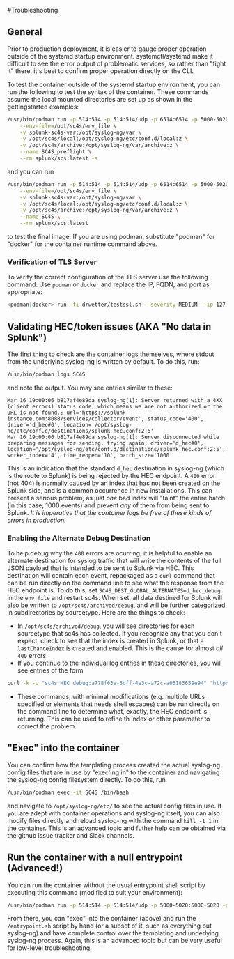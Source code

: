 #Troubleshooting 

## General

Prior to production deployment, it is easier to gauge proper operation outside of the systemd startup environment.  systemctl/systemd
make it difficult to see the error output of problematic services, so rather than "fight it" there, it's best to confirm proper
operation directly on the CLI.

To test the container outside of the systemd startup environment, you can run the following to test the syntax
of the container.  These commands assume the local mounted directories are set up as shown in the gettingstarted
examples:

```bash
/usr/bin/podman run -p 514:514 -p 514:514/udp -p 6514:6514 -p 5000-5020:5000-5020 -p 5000-5020:5000-5020/udp \
    --env-file=/opt/sc4s/env_file \
    -v splunk-sc4s-var:/opt/syslog-ng/var \
    -v /opt/sc4s/local:/opt/syslog-ng/etc/conf.d/local:z \
    -v /opt/sc4s/archive:/opt/syslog-ng/var/archive:z \
    --name SC4S_preflight \
    --rm splunk/scs:latest -s
```

and you can run

```bash
/usr/bin/podman run -p 514:514 -p 514:514/udp -p 6514:6514 -p 5000-5020:5000-5020 -p 5000-5020:5000-5020/udp \
    --env-file=/opt/sc4s/env_file \
    -v splunk-sc4s-var:/opt/syslog-ng/var \
    -v /opt/sc4s/local:/opt/syslog-ng/etc/conf.d/local:z \
    -v /opt/sc4s/archive:/opt/syslog-ng/var/archive:z \
    --name SC4S \
    --rm splunk/scs:latest
```

to test the final image.  If you are using podman, substitute "podman" for "docker" for the container runtime command above.

### Verification of TLS Server

To verify the correct configuration of the TLS server use the following command. Use `podman` or `docker` and replace the IP, FQDN,
and port as appropriate:

```bash
<podman|docker> run -ti drwetter/testssl.sh --severity MEDIUM --ip 127.0.0.1 selfsigned.example.com:6510
```

## Validating HEC/token issues (AKA "No data in Splunk")

The first thing to check are the container logs themselves, where stdout from the underlying syslog-ng is written by default.  To do this,
run:

```bash
/usr/bin/podman logs SC4S
```

and note the output.  You may see entries similar to these:
```
Mar 16 19:00:06 b817af4e89da syslog-ng[1]: Server returned with a 4XX (client errors) status code, which means we are not authorized or the URL is not found.; url='https://splunk-instance.com:8088/services/collector/event', status_code='400', driver='d_hec#0', location='/opt/syslog-ng/etc/conf.d/destinations/splunk_hec.conf:2:5'
Mar 16 19:00:06 b817af4e89da syslog-ng[1]: Server disconnected while preparing messages for sending, trying again; driver='d_hec#0', location='/opt/syslog-ng/etc/conf.d/destinations/splunk_hec.conf:2:5', worker_index='4', time_reopen='10', batch_size='1000'
```
This is an indication that the standard `d_hec` destination in syslog-ng (which is the route to Splunk) is being rejected by the HEC endpoint.
A `400` error (not 404) is normally caused by an index that has not been created on the Splunk side, and is a common occurrence in new
installations.  This can present a serious problem, as just _one_ bad index will "taint" the entire batch (in this case, 1000 events) and
prevent _any_ of them from being sent to Splunk.  _It is imperative that the container logs be free of these kinds of errors in production._

### Enabling the Alternate Debug Destination

To help debug why the `400` errors are ocurring, it is helpful to enable an alternate destination for syslog traffic that will write
the contents of the full JSON payload that is intended to be sent to Splunk via HEC.  This destination will contain each event, repackaged
as a `curl` command that can be run directly on the command line to see what the response from the HEC endpoint is.  To do this, set
`SC4S_DEST_GLOBAL_ALTERNATES=d_hec_debug` in the `env_file` and restart sc4s.  When set, all data destined for Splunk will also be written to
`/opt/sc4s/archived/debug`, and will be further categorized in subdirectories by sourcetype.  Here are the things to check:

* In `/opt/sc4s/archived/debug`, you will see directories for each sourcetype that sc4s has collected. If you recognize any that you
don't expect, check to see that the index is created in Splunk, or that a `lastChanceIndex` is created and enabled.  This is the
cause for almost _all_ `400` errors.
* If you continue to the individual log entries in these directories, you will see entries of the form
```bash
curl -k -u "sc4s HEC debug:a778f63a-5dff-4e3c-a72c-a03183659e94" "https://splunk.smg.aws:8088/services/collector/event" -d '{"time":"1584556114.271","sourcetype":"sc4s:events","source":"SC4S:s_internal","index":"main","host":"e3563b0ea5d8","fields":{"sc4s_syslog_severity":"notice","sc4s_syslog_facility":"syslog","sc4s_loghost":"e3563b0ea5d8","sc4s_fromhostip":"127.0.0.1"},"event":"syslog-ng starting up; version='3.26.1'"}'
```
* These commands, with minimal modifications (e.g. multiple URLs specified or elements that needs shell escapes) can be run directly on the
command line to determine what, exactly, the HEC endpoint is returning.  This can be used to refine th index or other parameter to correct the
problem.

## "Exec" into the container

You can confirm how the templating process created the actual syslog-ng config files that are in use by "exec'ing in" to the container
and navigating the syslog-ng config filesystem directly.  To do this, run
```bash
/usr/bin/podman exec -it SC4S /bin/bash
```
and navigate to `/opt/syslog-ng/etc/` to see the actual config files in use.  If you are adept with container operations and syslog-ng
itself, you can also modify files directly and reload syslog-ng with the command `kill -1 1` in the container.  This is an advanced topic
and futher help can be obtained via the github issue tracker and Slack channels.

## Run the container with a null entrypoint (Advanced!)

You can run the container without the usual entrypoint shell script by executing this command (modified to suit your environment):

```bash
/usr/bin/podman run -p 514:514 -p 514:514/udp -p 5000-5020:5000-5020 -p 5000-5020:5000-5020/udp --entrypoint=tail --env-file=/opt/sc4s/env_file -v /opt/sc4s/local:/opt/syslog-ng/etc/conf.d/local:z --name SC4S --rm splunk/scs:latest -f /dev/null
```
From there, you can "exec" into the container (above) and run the `/entrypoint.sh` script by hand (or a subset of it, such as everything
but syslog-ng) and have complete control over the templating and underlying syslog-ng process.  Again, this is an advanced topic but can be
very useful for low-level troubleshooting.

